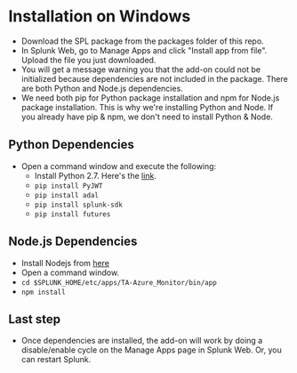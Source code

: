 # Installation on Windows

* Download the SPL package from the packages folder of this repo.
* In Splunk Web, go to Manage Apps and click "Install app from file". Upload the file you just downloaded.
* You will get a message warning you that the add-on could not be initialized because dependencies are not included in the package. There are both Python and Node.js dependencies.
* We need both pip for Python package installation and npm for Node.js package installation. This is why we're installing Python and Node. If you already have pip & npm, we don't need to install Python & Node.

## Python Dependencies
* Open a command window and execute the following:
  * Install Python 2.7. Here's the [link](https://www.python.org/downloads/release/python-2712/).
  * `pip install PyJWT`  
  * `pip install adal` 
  * `pip install splunk-sdk` 
  * `pip install futures` 

## Node.js Dependencies
* Install Nodejs from [here](https://nodejs.org/en/download)  
* Open a command window.  
* `cd $SPLUNK_HOME/etc/apps/TA-Azure_Monitor/bin/app`
* `npm install`

## Last step
* Once dependencies are installed, the add-on will work by doing a disable/enable cycle on the Manage Apps page in Splunk Web. Or, you can restart Splunk.


